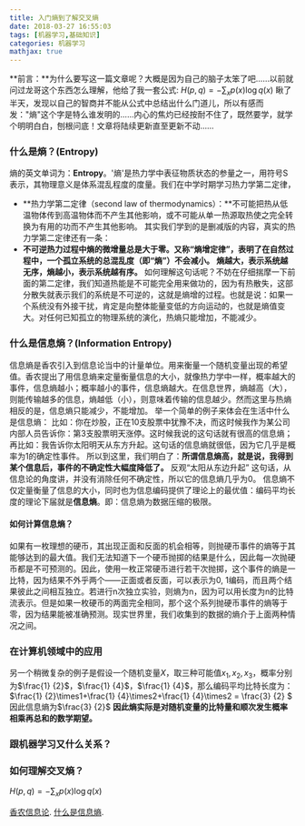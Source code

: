 ```yaml
---
title: 入门熵到了解交叉熵
date: 2018-03-27 16:55:03
tags: [机器学习,基础知识]
categories: 机器学习
mathjax: true
---
```

**前言：**为什么要写这一篇文章呢？大概是因为自己的脑子太笨了吧……以前就问过龙哥这个东西怎么理解，他给了我一套公式: $H(p,q) = -\sum_xp(x) \log q(x)$ 瞅了半天，发现以自己的智商并不能从公式中总结出什么门道儿，所以有感而发："熵"这个字是特么谁发明的……内心的焦灼已经按耐不住了，既然要学，就学个明明白白，刨根问底！文章将陆续更新直至更新不动……
### 什么是熵？(Entropy)
熵的英文单词为：**Entropy**。'熵'是热力学中表征物质状态的参量之一，用符号S表示，其物理意义是体系混乱程度的度量。我们在中学时期学习热力学第二定律，
- **热力学第二定律（second law of thermodynamics）：**不可能把热从低温物体传到高温物体而不产生其他影响，或不可能从单一热源取热使之完全转换为有用的功而不产生其他影响。
其实我们学到的是删减版的内容，真实的热力学第二定律还有一条：
- **不可逆热力过程中熵的微增量总是大于零。又称“熵增定律”，表明了在自然过程中，一个孤立系统的总混乱度（即“熵”）不会减小。**
**熵越大，表示系统越无序，熵越小，表示系统越有序。**
如何理解这句话呢？不妨在仔细揣摩一下前面的第二定律，我们知道热能是不可能完全用来做功的，因为有热散失，这部分散失就表示我们的系统是不可逆的，这就是熵增的过程。也就是说：如果一个系统没有外接干扰，肯定是向整体能量变低的方向运动的，也就是熵值变大。对任何已知孤立的物理系统的演化，热熵只能增加，不能减少。

### 什么是信息熵？(Information Entropy)
信息熵是香农引入到信息论当中的计量单位。用来衡量一个随机变量出现的希望值。香农提出了用信息熵来定量衡量信息的大小，就像热力学中一样，概率越大的事件，信息熵越小；概率越小的事件，信息熵越大。在信息世界，熵越高（大），则能传输越多的信息，熵越低（小），则意味着传输的信息越少。然而这里与热熵相反的是，信息熵只能减少，不能增加。
举一个简单的例子来体会在生活中什么是信息熵：
比如：你在炒股，正在10支股票中犹豫不决，而这时候我作为某公司内部人员告诉你：第3支股票明天涨停。这时候我说的这句话就有很高的信息熵；再比如：我告诉你太阳明天从东方升起。这句话的信息熵就很低，因为它几乎是概率为1的确定性事件。
所以到这里，我们明白了：**所谓信息熵高，就是说，我得到某个信息后，事件的不确定性大幅度降低了。** 反观“太阳从东边升起” 这句话，从信息论的角度讲，并没有消除任何不确定性，所以它的信息熵几乎为0。
信息熵不仅定量衡量了信息的大小，同时也为信息编码提供了理论上的最优值：编码平均长度的理论下届就是**信息熵**。即：信息熵为数据压缩的极限。

#### 如何计算信息熵？
如果有一枚理想的硬币，其出现正面和反面的机会相等，则抛硬币事件的熵等于其能够达到的最大值。我们无法知道下一个硬币抛掷的结果是什么，因此每一次抛硬币都是不可预测的。因此，使用一枚正常硬币进行若干次抛掷，这个事件的熵是一比特，因为结果不外乎两个——正面或者反面，可以表示为0, 1编码，而且两个结果彼此之间相互独立。若进行n次独立实验，则熵为n，因为可以用长度为n的比特流表示。但是如果一枚硬币的两面完全相同，那个这个系列抛硬币事件的熵等于零，因为结果能被准确预测。现实世界里，我们收集到的数据的熵介于上面两种情况之间。
### 在计算机领域中的应用
另一个稍微复杂的例子是假设一个随机变量$X$，取三种可能值$x_1,x_2,x_3$，概率分别为$\frac{1} {2}$，$\frac{1} {4}$，$\frac{1} {4}$，那么编码平均比特长度为：$\frac{1} {2}\times1+\frac{1} {4}\times2+\frac{1} {4}\times2 = \frac{3} {2} $ 因此信息熵为$\frac{3} {2}$
**因此熵实际是对随机变量的比特量和顺次发生概率相乘再总和的数学期望。**
### 跟机器学习又什么关系？

### 如何理解交叉熵？

$H(p,q) = -\sum_{x}p(x)\log q(x)$

[香农信息论](https://www.zhihu.com/question/27068465).
[什么是信息熵](https://www.zhihu.com/question/22178202).

